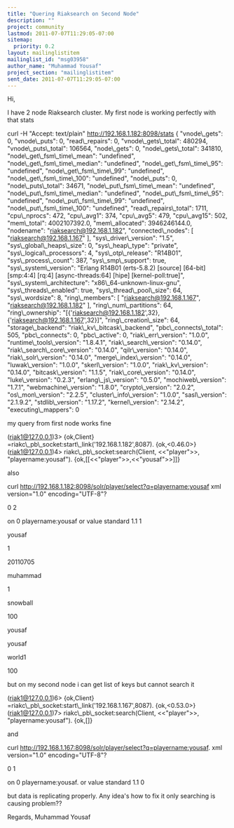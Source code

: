 ```yaml
---
title: "Quering Riaksearch on Second Node"
description: ""
project: community
lastmod: 2011-07-07T11:29:05-07:00
sitemap:
  priority: 0.2
layout: mailinglistitem
mailinglist_id: "msg03958"
author_name: "Muhammad Yousaf"
project_section: "mailinglistitem"
sent_date: 2011-07-07T11:29:05-07:00
---
```


Hi,

I have 2 node Riaksearch cluster. My first node is working perfectly with that 
stats

curl -H "Accept: text/plain" http://192.168.1.182:8098/stats
{
 "vnode\\_gets": 0,
 "vnode\\_puts": 0,
 "read\\_repairs": 0,
 "vnode\\_gets\\_total": 480294,
 "vnode\\_puts\\_total": 106564,
 "node\\_gets": 0,
 "node\\_gets\\_total": 341810,
 "node\\_get\\_fsm\\_time\\_mean": "undefined",
 "node\\_get\\_fsm\\_time\\_median": "undefined",
 "node\\_get\\_fsm\\_time\\_95": "undefined",
 "node\\_get\\_fsm\\_time\\_99": "undefined",
 "node\\_get\\_fsm\\_time\\_100": "undefined",
 "node\\_puts": 0,
 "node\\_puts\\_total": 34671,
 "node\\_put\\_fsm\\_time\\_mean": "undefined",
 "node\\_put\\_fsm\\_time\\_median": "undefined",
 "node\\_put\\_fsm\\_time\\_95": "undefined",
 "node\\_put\\_fsm\\_time\\_99": "undefined",
 "node\\_put\\_fsm\\_time\\_100": "undefined",
 "read\\_repairs\\_total": 1711,
 "cpu\\_nprocs": 472,
 "cpu\\_avg1": 374,
 "cpu\\_avg5": 479,
 "cpu\\_avg15": 502,
 "mem\\_total": 4002107392.0,
 "mem\\_allocated": 3946246144.0,
 "nodename": "riaksearch@192.168.1.182",
 "connected\\_nodes": [
 "riaksearch@192.168.1.167"
 ],
 "sys\\_driver\\_version": "1.5",
 "sys\\_global\\_heaps\\_size": 0,
 "sys\\_heap\\_type": "private",
 "sys\\_logical\\_processors": 4,
 "sys\\_otp\\_release": "R14B01",
 "sys\\_process\\_count": 387,
 "sys\\_smp\\_support": true,
 "sys\\_system\\_version": "Erlang R14B01 (erts-5.8.2) [source] [64-bit] 
[smp:4:4] [rq:4] [async-threads:64] [hipe] [kernel-poll:true]",
 "sys\\_system\\_architecture": "x86\\_64-unknown-linux-gnu",
 "sys\\_threads\\_enabled": true,
 "sys\\_thread\\_pool\\_size": 64,
 "sys\\_wordsize": 8,
 "ring\\_members": [
 "riaksearch@192.168.1.167",
 "riaksearch@192.168.1.182"
 ],
 "ring\\_num\\_partitions": 64,
 "ring\\_ownership": 
"[{'riaksearch@192.168.1.182',32},{'riaksearch@192.168.1.167',32}]",
 "ring\\_creation\\_size": 64,
 "storage\\_backend": "riak\\_kv\\_bitcask\\_backend",
 "pbc\\_connects\\_total": 505,
 "pbc\\_connects": 0,
 "pbc\\_active": 0,
 "riak\\_err\\_version": "1.0.0",
 "runtime\\_tools\\_version": "1.8.4.1",
 "riak\\_search\\_version": "0.14.0",
 "riak\\_search\\_core\\_version": "0.14.0",
 "qilr\\_version": "0.14.0",
 "riak\\_solr\\_version": "0.14.0",
 "merge\\_index\\_version": "0.14.0",
 "luwak\\_version": "1.0.0",
 "skerl\\_version": "1.0.0",
 "riak\\_kv\\_version": "0.14.0",
 "bitcask\\_version": "1.1.5",
 "riak\\_core\\_version": "0.14.0",
 "luke\\_version": "0.2.3",
 "erlang\\_js\\_version": "0.5.0",
 "mochiweb\\_version": "1.7.1",
 "webmachine\\_version": "1.8.0",
 "crypto\\_version": "2.0.2",
 "os\\_mon\\_version": "2.2.5",
 "cluster\\_info\\_version": "1.0.0",
 "sasl\\_version": "2.1.9.2",
 "stdlib\\_version": "1.17.2",
 "kernel\\_version": "2.14.2",
 "executing\\_mappers": 0

my query from first node works fine

(riak1@127.0.0.1)3&gt; {ok,Client} 
=riakc\\_pb\\_socket:start\\_link('192.168.1.182',8087).
{ok,&lt;0.46.0&gt;}
(riak1@127.0.0.1)4&gt; riakc\\_pb\\_socket:search(Client, &lt;&lt;"player"&gt;&gt;, 
"playername:yousaf"). 
{ok,[[&lt;&lt;"player"&gt;&gt;,&lt;&lt;"yousaf"&gt;&gt;]]}

also 

curl http://192.168.1.182:8098/solr/player/select?q=playername:yousaf
xml version="1.0" encoding="UTF-8"?


0
2

on
0
playername:yousaf
or
value
standard
1.1
1


yousaf
 
1
 
20110705
 
muhammad
 
1
 
snowball
 
100
 
yousaf
 
yousaf
 
world1
 
100
 


but on my second node i can get list of keys but cannot search it 

(riak1@127.0.0.1)6&gt; {ok,Client} 
=riakc\\_pb\\_socket:start\\_link('192.168.1.167',8087).
{ok,&lt;0.53.0&gt;}
(riak1@127.0.0.1)7&gt; riakc\\_pb\\_socket:search(Client, &lt;&lt;"player"&gt;&gt;, 
"playername:yousaf").
{ok,[]}

and 

curl http://192.168.1.167:8098/solr/player/select?q=playername:yousaf.
xml version="1.0" encoding="UTF-8"?


0
1

on
0
playername:yousaf.
or
value
standard
1.1
0


but data is replicating properly. Any idea's how to fix it only searching is 
causing problem??

Regards,
Muhammad Yousaf 

